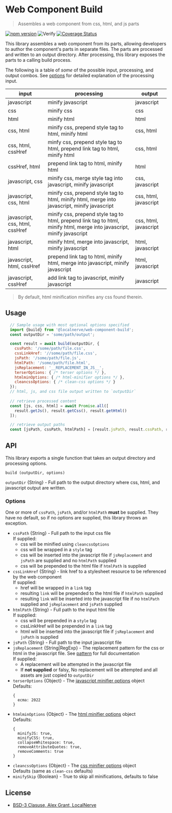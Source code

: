 # Web Component Build

> Assembles a web component from css, html, and js parts

[![npm version](https://badge.fury.io/js/@localnerve%2Fweb-component-build.svg)](https://badge.fury.io/js/@localnerve%2Fweb-component-build)
![Verify](https://github.com/localnerve/web-component-build/workflows/Verify/badge.svg)
[![Coverage Status](https://coveralls.io/repos/github/localnerve/web-component-build/badge.svg?branch=main)](https://coveralls.io/github/localnerve/web-component-build?branch=main)

This library assembles a web component from its parts, allowing developers to author the component's parts in separate files. The parts are processed and written to an output directory. After processing, this library exposes the parts to a calling build process.  

The following is a table of _some_ of the possible input, processing, and output combos. See [options](#options) for detailed explanation of the processing input.

| input | processing | output |
| ----- | ---------- | ------ |
| javascript | minify javascript | javascript |
| css | minify css | css |
| html | minify html | html |
| css, html | minify css, prepend style tag to html, minify html | css, html |
| css, html, cssHref | minfy css, prepend style tag to html, prepend link tag to html, minify html | css, html |
| cssHref, html | prepend link tag to html, minify html | html |
| javascript, css | minify css, merge style tag into javascript, minify javascript | css, javascript |
| javascript, css, html | minify css, prepend style tag to html, minify html, merge into javascript, minify javascript | css, html, javascript |
| javascript, css, html, cssHref | minify css, prepend style tag to html, prepend link tag to html, minify html, merge into javascript, minify javascript | css, html, javascript |
| javascript, html | minify html, merge into javascript, minify javascript | html, javascript |
| javascript, html, cssHref | prepend link tag to html, minify html, merge into javascript, minify javascript | html, javascript |
| javascript, cssHref | add link tag to javascript, minify javascript | javascript |

> By default, html minification minifies any css found therein.

## Usage

```javascript
  // Sample usage with most optional options specified
  import {build} from '@localnerve/web-component-build';
  const outputDir = 'some/path/output';

  const result = await build(outputDir, {
    cssPath: '/some/path/file.css',
    cssLinkHref: '//some/path/file.css',
    jsPath: '/some/path/file.js',
    htmlPath: '/some/path/file.html',
    jsReplacement: '__REPLACEMENT_IN_JS__',
    terserOptions: { /* terser options */ },
    htmlminOptions: { /* html-minifier options */ },
    cleancssOptions: { /* clean-css options */ }
  });
  // html, js, and css file output written to `outputDir`
  
  // retrieve processed content
  const [js, css, html] = await Promise.all([
    result.getJs(), result.getCss(), result.getHtml()
  ]);

  // retrieve output paths
  const [jsPath, cssPath, htmlPath] = [result.jsPath, result.cssPath, result.htmlPath];
```

## API
This library exports a single function that takes an output directory and processing options.
```
build (outputDir, options)
```
`outputDir` {String} - Full path to the output directory where css, html, and javascript output are written.

### Options
One or more of `cssPath`, `jsPath`, and/or `htmlPath` **must** be supplied. They have no default, so if no options are supplied, this library throws an exception.  

* `cssPath` {String} - Full path to the input css file  
  If supplied:  
    + css will be minified using `cleancssOptions`
    + css will be wrapped in a `style` tag
    + css will be inserted into the javascript file if `jsReplacement` and `jsPath` are supplied and no `htmlPath` supplied
    + css will be prepended to the html file if `htmlPath` is supplied
* `cssLinkHref` {String} - link href to a stylesheet resource to be referenced by the web component  
  If supplied:
    + href will be wrapped in a `link` tag
    + resulting `link` will be prepended to the html file if `htmlPath` supplied
    + resulting `link` will be inserted into the javascript file if no `htmlPath` supplied and `jsReplacement` and `jsPath` supplied  
* `htmlPath` {String} - Full path to the input html file  
  If supplied:  
    + css will be prepended in a `style` tag
    + cssLinkHref will be prepended in a `link` tag
    + html will be inserted into the javascript file if `jsReplacement` and `jsPath` is supplied  
* `jsPath` {String} - Full path to the input javascript file
* `jsReplacement` {String|RegExp} - The replacement pattern for the css or html in the javascript file. See [pattern](https://developer.mozilla.org/en-US/docs/Web/JavaScript/Reference/Global_Objects/String/replace#pattern) for full documentation  
  If supplied:
    + A replacement will be attempted in the javascript file
    + If **not supplied** or falsy, No replacement will be attempted and all assets are just copied to `outputDir`       
* `terserOptions` {Object} - The [javascript minifier options](https://github.com/terser/terser/blob/master/README.md#minify-options) object  
  Defaults:
  ```
  {
    ecma: 2022
  }
  ```
* `htmlminOptions` {Object} - The [html minifier options](https://github.com/kangax/html-minifier/blob/gh-pages/README.md#options-quick-reference) object  
  Defaults:  
  ```
  {
    minifyJS: true,
    minifyCSS: true,
    collapseWhitespace: true,
    removeAttributeQuotes: true,
    removeComments: true
  }
  ```
* `cleancssOptions` {Object} - The [css minifier options](https://github.com/clean-css/clean-css/blob/master/README.md#constructor-options) object  
  Defaults (same as `clean-css` defaults)  
* `minifySkip` {Boolean} - True to skip all minifications, defaults to false

## License
  * [BSD-3 Clasuse, Alex Grant, LocalNerve](LICENSE.md)
